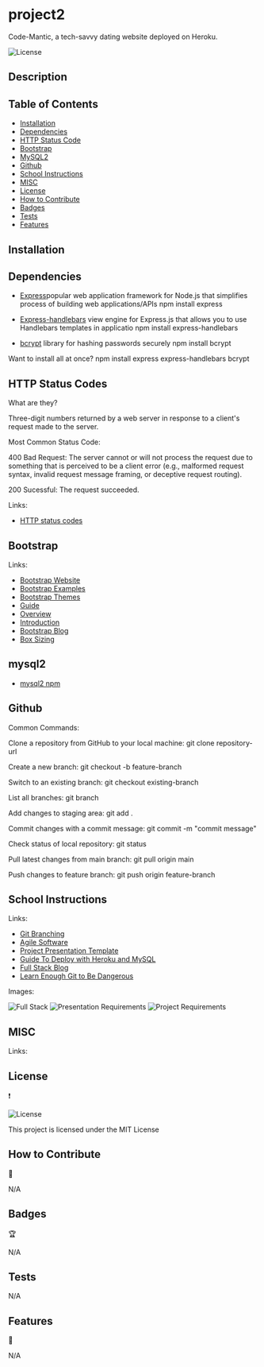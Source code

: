 # project2
Code-Mantic, a tech-savvy dating website deployed on Heroku.

 ![License](https://img.shields.io/badge/license-MIT-pink.svg?style=for-the-badge)

## Description

## Table of Contents

- [Installation](#installation)
- [Dependencies](#dependencies)
- [HTTP Status Code](#http-status-codes)
- [Bootstrap](#bootstrap)
- [MySQL2](#mysql2)
- [Github](#github)
- [School Instructions](#school-instructions)
- [MISC](#misc)
- [License](#license)
- [How to Contribute](#how-to-contribute)
- [Badges](#badges)
- [Tests](#tests)
- [Features](#features)

## Installation

## Dependencies

- [Express](https://www.npmjs.com/package/express)popular web application framework for Node.js that simplifies process of building web applications/APIs
npm install express

- [Express-handlebars](https://www.npmjs.com/package/express-handlebars) view engine for Express.js that allows you to use Handlebars templates in applicatio
npm install express-handlebars

- [bcrypt](https://www.npmjs.com/package/bcrypt) library for hashing passwords securely
npm install bcrypt

Want to install all at once?
npm install express express-handlebars bcrypt

## HTTP Status Codes

What are they?

Three-digit numbers returned by a web server in response to a client's request made to the server.

Most Common Status Code:

400 Bad Request: The server cannot or will not process the request due to something that is perceived to be a client error (e.g., malformed request syntax, invalid request message framing, or deceptive request routing).

200 Sucessful: The request succeeded.

Links:

- [HTTP status codes](https://developer.mozilla.org/en-US/docs/Web/HTTP/Status)

## Bootstrap

Links:

- [Bootstrap Website](https://getbootstrap.com/)
- [Bootstrap Examples](https://getbootstrap.com/docs/5.3/examples/)
- [Bootstrap Themes](https://themes.getbootstrap.com/)
- [Guide](https://themes.getbootstrap.com/guide/)
- [Overview](https://getbootstrap.com/docs/4.5/layout/overview/)
- [Introduction](https://getbootstrap.com/docs/4.5/getting-started/introduction/#starter-template)
- [Bootstrap Blog](https://blog.getbootstrap.com/)
- [Box Sizing](https://css-tricks.com/box-sizing/)

## mysql2

- [mysql2 npm](https://www.npmjs.com/package/mysql2)

## Github

Common Commands:

Clone a repository from GitHub to your local machine:
git clone repository-url

Create a new branch:
git checkout -b feature-branch

Switch to an existing branch:
git checkout existing-branch

List all branches:
git branch

Add changes to staging area:
git add .

Commit changes with a commit message:
git commit -m "commit message"

Check status of local repository:
git status

Pull latest changes from main branch:
git pull origin main

Push changes to feature branch:
git push origin feature-branch

## School Instructions

Links:

- [Git Branching](https://git-scm.com/book/en/v2/Git-Branching-Branching-Workflows)
- [Agile Software](https://en.wikipedia.org/wiki/Agile_software_development)
- [Project Presentation Template](https://docs.google.com/presentation/d/10QaO9KH8HtUXj__81ve0SZcpO5DbMbqqQr4iPpbwKks/edit#slide=id.p)
- [Guide To Deploy with Heroku and MySQL](https://coding-boot-camp.github.io/full-stack/heroku/deploy-with-heroku-and-mysql)
- [Full Stack Blog](https://coding-boot-camp.github.io/full-stack/)
- [Learn Enough Git to Be Dangerous](https://www.learnenough.com/git-tutorial/getting_started)

Images:

![Full Stack](<images/fullstack project.jpg>)
![Presentation Requirements](<images/presentation requirements.jpg>)
![Project Requirements](images/project-requirements.jpg)

## MISC

Links:

## License

:heavy_exclamation_mark:

 ![License](https://img.shields.io/badge/license-MIT-pink.svg?style=for-the-badge)

 This project is licensed under the MIT License

## How to Contribute

:tada:

N/A

## Badges

:trophy:

N/A

## Tests

N/A

## Features

:sparkler:

N/A